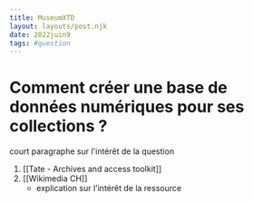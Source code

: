 ```yaml
---
title: MuseumXTD
layout: layouts/post.njk
date: 2022juin9
tags: #question
---
```


 # Comment créer une base de données numériques pour ses collections ?
court paragraphe sur l'intérêt de la question


1. [[Tate - Archives and access toolkit]]
2. [[Wikimedia CH]]
	- explication sur l'intérêt de la ressource
 